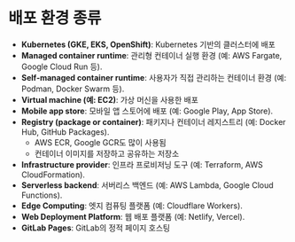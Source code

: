 # 배포 환경 종류

- **Kubernetes (GKE, EKS, OpenShift)**: Kubernetes 기반의 클러스터에 배포
- **Managed container runtime**: 관리형 컨테이너 실행 환경 (예: AWS Fargate, Google Cloud Run 등).
- **Self-managed container runtime**: 사용자가 직접 관리하는 컨테이너 환경 (예: Podman, Docker Swarm 등).
- **Virtual machine (예: EC2)**: 가상 머신을 사용한 배포
- **Mobile app store**: 모바일 앱 스토어에 배포 (예: Google Play, App Store).
- **Registry (package or container)**: 패키지나 컨테이너 레지스트리 (예: Docker Hub, GitHub Packages).
    - AWS ECR, Google GCR도 많이 사용됨
    - 컨테이너 이미지를 저장하고 공유하는 저장소
- **Infrastructure provider**: 인프라 프로비저닝 도구 (예: Terraform, AWS CloudFormation).
- **Serverless backend**: 서버리스 백엔드 (예: AWS Lambda, Google Cloud Functions).
- **Edge Computing**: 엣지 컴퓨팅 플랫폼 (예: Cloudflare Workers).
- **Web Deployment Platform**: 웹 배포 플랫폼 (예: Netlify, Vercel).
- **GitLab Pages**: GitLab의 정적 페이지 호스팅